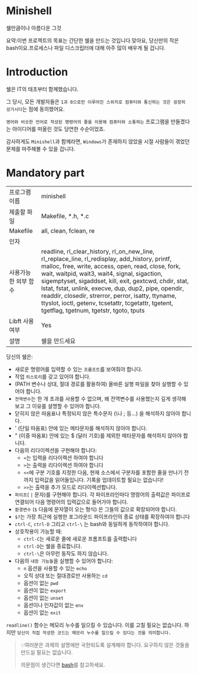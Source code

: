 # Minishell

쉘만큼이나 아름다운 그것

요약:이번 프로젝트의 목표는 간단한 쉘을 만드는 것입니다.맞아요, 당신만의 작은 bash이요.프로세스나 파일 디스크립터에 대해 아주 많이 배우게 될 겁니다.

# Introduction

쉘은 IT의 태초부터 함께했습니다.

그 당시, 모든 개발자들은 `1과 0으로만 이루어진 스위치로 컴퓨터와 통신하는 것은 굉장히 성가시다`는 점에 동의했어요.

`영어와 비슷한 언어로 작성된 명령어의 줄을 이용해 컴퓨터와 소통하는` 프로그램을 만들겠다는 아이디어를 떠올린 것도 당연한 수순이었죠.

감사하게도 `Minishell`과 함께라면, `Windows`가 존재하지 않았을 시절 사람들이 겪었던 문제를 마주해볼 수 있을 겁니다.

# Mandatory part

|  |  |
| --- | --- |
| 프로그램 이름 | minishell |
| 제출할 파일 | Makefile, *.h, *.c |
| Makefile | all, clean, fclean, re |
| 인자 |  |
| 사용가능한 외부 함수 | readline, rl_clear_history, rl_on_new_line, rl_replace_line, rl_redisplay, add_history, printf, malloc, free, write, access, open, read, close, fork, wait, waitpid, wait3, wait4, signal, sigaction, sigemptyset, sigaddset, kill, exit, gextcwd, chdir, stat, lstat, fstat, unlink, execve, dup, dup2, pipe, opendir, readdir, closedir, strerror, perror, isatty, ttyname, ttyslot, ioctl, getenv, tcsetattr, tcgetattr, tgetent, tgetflag, tgetnum, tgetstr, tgoto, tputs |
| Libft 사용여부 | Yes |
| 설명 | 쉘을 만드세요 |

당신의 쉘은:

- 새로운 명령어를 입력할 수 있는 `프롬프트`를 보여줘야 합니다.
- 작업 `히스토리`를 갖고 있어야 합니다.
- (PATH 변수나 상대, 절대 경로를 활용하여) 올바른 실행 파일을 찾아 실행할 수 있어야 합니다.
- `전역변수`는 한 개 초과를 사용할 수 없으며, 왜 전역변수를 사용했는지 깊게 생각해 보고 그 이유를 설명할 수 있어야 합니다.
- 닫히지 않은 따옴표나 특정되지 않은 특수문자 (\나 ; 등...) 을 해석하지 않아야 합니다.
- ' (단일 따옴표) 안에 있는 메타문자를 해석하지 않아야 합니다.
- " (이중 따옴표) 안에 있는 $ (달러 기호)를 제외한 메타문자를 해석하지 않아야 합니다.
- 다음의 리다이렉션을 구현해야 합니다:
    - `<`는 입력을 리다이렉션 하여야 합니다
    - `>`는 출력을 리다이렉션 하여야 합니다
    - `<<`에 구분 기호를 지정한 다음, 현재 소스에서 구분자를 포함한 줄을 만나기 전까지 입력값을 읽어들입니다. 기록을 업데이트할 필요는 없습니다!
    - `>>`는 출력을 추가 모드로 리다이렉션합니다.
- `파이프`( `|` 문자)를 구현해야 합니다. 각 파이프라인마다 명령어의 출력값은 파이프로 연결되어 다음 명령어의 입력값으로 들어가야 합니다.
- `환경변수` (`$` 다음에 문자열이 오는 형식) 은 그들의 값으로 확장되어야 합니다.
- `$?`는 가장 최근에 실행한 포그라운드 파이프라인의 종료 상태를 확장하여야 합니다
- `ctrl-C`, `ctrl-D` 그리고 `ctrl-\` 는 bash와 동일하게 동작하여야 합니다.
- 상호작용이 가능할 때:
    - `ctrl-C`는 새로운 줄에 새로운 프롬프트를 출력합니다
    - `ctrl-D`는 쉘을 종료합니다.
    - `ctrl-\`은 아무런 동작도 하지 않습니다.
- 다음의 `내장 기능들`을 실행할 수 있어야 합니다:
    - `n` 옵션을 사용할 수 있는 `echo`
    - 오직 상대 또는 절대경로만 사용하는 `cd`
    - 옵션이 없는 `pwd`
    - 옵션이 없는 `export`
    - 옵션이 없는 `unset`
    - 옵션이나 인자값이 없는 `env`
    - 옵션이 없는 `exit`

`readline()` 함수는 메모리 누수를 일으킬 수 있습니다. 이를 고칠 필요는 없습니다. 하지만 `당신이 직접 작성한 코드는 메모리 누수를 일으킬 수 있다는 것을 의미합니다.`

> 💡여러분은 과제의 설명에만 국한되도록 설계해야 합니다. 요구하지 않은 것들을 만드실 필요는 없습니다.
> 
> 
> 의문점이 생긴다면 [bash](https://www.gnu.org/savannah-checkouts/gnu/bash/manual/)를 참고하세요.
>
